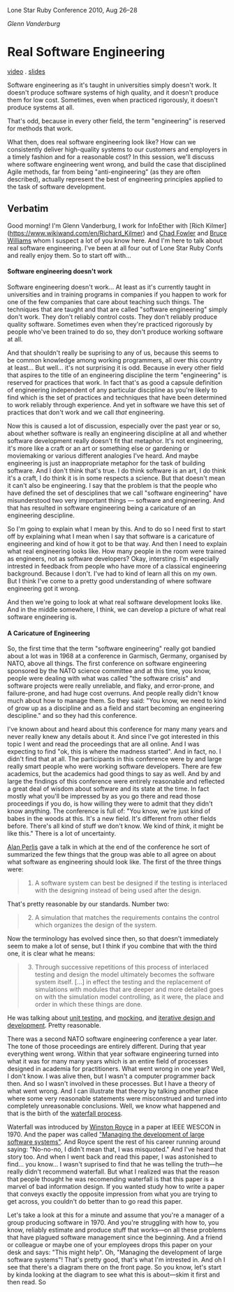 Lone Star Ruby Conference 2010, Aug 26–28

*Glenn Vanderburg*


Real Software Engineering
=========================
[video](http://www.youtube.com/watch?v=NP9AIUT9nos)
. [slides](http://cdn.oreillystatic.com/en/assets/1/event/40/Real%20Software%20Engineering%20Presentation.pdf)

Software engineering as it's taught in universities simply doesn't work. It
doesn't produce software systems of high quality, and it doesn't produce them
for low cost. Sometimes, even when practiced rigorously, it doesn't produce
systems at all.

That's odd, because in every other field, the term "engineering" is reserved
for methods that work.

What then, does real software engineering look like? How can we consistently
deliver high-quality systems to our customers and employers in a timely fashion
and for a reasonable cost? In this session, we'll discuss where software
engineering went wrong, and build the case that disciplined Agile methods, far
from being "anti-engineering" (as they are often described), actually represent
the best of engineering principles applied to the task of software development.


## Verbatim

Good morning! I'm Glenn Vanderburg, I work for InfoEther with [Rich Kilmer]
(https://www.wikiwand.com/en/Richard_Kilmer) and [Chad
Fowler](http://chadfowler.com/about/) and [Bruce
Williams](https://www.linkedin.com/in/wbruce) whom I suspect a lot of you know
here. And I'm here to talk about real software engineering. I've been at all
four out of Lone Star Ruby Confs and really enjoy them. So to start off with...

#### Software engineering doesn't work

Software engineering doesn't work... At least as it's currently taught in
universities and in training programs in companies if you happen to work for
one of the few companies that care about teaching such things. The techniques
that are taught and that are called "software engineering" simply don't work.
They don't reliably control costs. They don't reliably produce quality
software. Sometimes even when they're practiced rigorously by people who've
been trained to do so, they don't produce working software at all.

And that shouldn't really be suprising to any of us, because this seems to be
common knowledge among working programmers, all over this country at least...
But well... it's not surprising it is odd. Because in every other field that
aspires to the title of an engineering discipline the term "engineering" is
reserved for practices that work. In fact that's as good a capsule definition
of engineering independent of any particular discipline as you're likely to
find which is the set of practices and techniques that have been determined to
work reliably through experience. And yet in software we have this set of
practices that don't work and we call *that* engineering.

Now this is caused a lot of discussion, especially over the past year or so,
about whether software is really an engineering discipline at all and whether
software development really doesn't fit that metaphor. It's not engineering,
it's more like a craft or an art or something else or gardening or moviemaking
or various different analogies I've heard. And maybe engineering is just an
inappropriate metaphor for the task of building software. And I don't think
that's true. I do think software is an art, I do think it's a craft, I do think
it is in some respects a science. But that doesn't mean it can't also be
engineering. I say that the problem is that the people who have defined the set
of desciplines that we call "software engineering" have misunderstood two very
important things — software and engineering. And that has resulted in software
engineering being a caricature of an engineering descipline.

So I'm going to explain what I mean by this. And to do so I need first to start
off by explaining what I mean when I say that software is a caricature of
engineering and kind of how it got to be that way. And then I need to explain
what real engineering looks like. How many people in the room were trained as
engineers, not as software developers? Okay, intersting. I'm especially
intrested in feedback from people who have more of a classical engineering
background. Because I don't. I've had to kind of learn all this on my own. But
I think I've come to a pretty good understanding of where software engineering
got it wrong.

And then we're going to look at what real software development looks like. And
in the middle somewhere, I think, we can develop a picture of what real
software engineering is.

#### A Caricature of Engineering

So, the first time that the term "software engineering" really got bandied
about a lot was in 1968 at a conference in Garmisch, Germany, organised by
NATO, above all things. The first conference on software engineering sponsored
by the NATO science committee and at this time, you know, people were dealing
with what was called "the software crisis" and software projects were really
unreliable, and flaky, and error-prone, and failure-prone, and had huge cost
overruns. And people really didn't know much about how to manage them. So they
said: "You know, we need to kind of grow up as a discipline and as a field and
start becoming an engineering descipline." and so they had this conference.

I've known about and heard about this conference for many many years and never
really knew any details about it. And since I've got interested in this topic
I went and read the proceedings that are all online. And I was expecting to
find "ok, this is where the madness started". And in fact, no. I didn't find
that at all. The participants in this conference were by and large really smart
people who were working software developers. There are few academics, but the
academics had good things to say as well. And by and large the findings of this
conference were entirely reasonable and reflected a great deal of wisdom about
software and its state at the time. In fact mostly what you'll be impressed by
as you go there and read those proceedings if you do, is how willing they were
to admit that they didn't know anything. The conference is full of: "You know,
we're just kind of babes in the woods at this. It's a new field. It's different
from other fields before. There's all kind of stuff we don't know. We kind of
*think*, it might be like this." There is a lot of uncertainty.

[Alan Perlis](https://www.wikiwand.com/en/Alan_Perlis) gave a talk in which at
the end of the conference he sort of summarized the few things that the group
was able to all agree on about what software as engineering should look like.
The first of the three things were:

>   1) A software system can best be designed if the testing
>      is interlaced with the designing instead of being
>      used after the design.

That's pretty reasonable by our standards. Number two:

>   2) A simulation that matches the requirements contains
>      the control which organizes the design of the system.

Now the terminology has evolved since then, so that doesn't immediately seem
to make a lot of sense, but I think if you combine that with the third one, it
is clear what he means:

>   3) Through successive repetitions of this process of interlaced testing
>      and design the model ultimately becomes the software system itself.
>      [...] in effect the testing and the replacement of simulations with
>      modules that are deeper and more detailed goes on with the simulation
>      model controlling, as it were, the place and order in which these
>      things are done.

He was talking about [unit testing](https://www.wikiwand.com/en/Unit_testing),
and [mocking](http://www.wikiwand.com/en/Mock_object), and [iterative design
and development](https://www.wikiwand.com/en/Iterative_and_incremental_development).
Pretty reasonable.

There was a second NATO software engineering conference a year later. The tone
of those proceedings are entirely different. During that year everything went
wrong. Within that year software engineering turned into what it was for many
many years which is an entire field of processes designed in academia for
practitioners. What went wrong in one year? Well, I don't know. I was alive
then, but I wasn't a computer programmer back then. And so I wasn't involved in
these processes. But I have a theory of what went wrong. And I can illustrate
that theory by talking another place where some very reasonable statements were
misconstrued and turned into completely unreasonable conclusions. Well, we know
what happened and that is the birth of the [waterfall
process](http://www.wikiwand.com/en/Waterfall_model).

Waterfall was introduced by [Winston Royce](https://www.wikiwand.com/en/Winston_W._Royce)
in a paper at IEEE WESCON in 1970. And the paper was called ["Managing the
development of large software systems"](http://www.serena.com/docs/agile/papers/Managing-The-Development-of-Large-Software-Systems.pdf).
And Royce spent the rest of his career running around saying: "No-no-no, I
didn't mean that, I was misquoted." And I've heard that story too. And when I
went back and read this paper, I was astonished to find... you know... I wasn't
suprised to find that he was telling the truth—he really didn't recommend
waterfall. But what I realized was that the reason that people thought he was
recomending waterfall is that this paper is a marvel of bad information design.
If you wanted study how to write a paper that conveys exactly the opposite
impression from what you are trying to get across, you couldn't do better than
to go read this paper.

Let's take a look at this for a minute and assume that you're a manager of
a group producing software in 1970. And you're struggling with how to, you
know, reliably estimate and produce stuff that works—on all these problems that
have plagued software management since the beginning. And a friend or colleague
or maybe one of your employees drops this paper on your desk and says: "This
might help". Oh, "Managing the development of large software systems"! That's
pretty good, that's what I'm intrested in. And oh I see that there's a diagram
there on the front page. So you know, let's start by kinda looking at the
diagram to see what this is about—skim it first and then read. So
